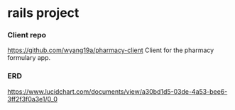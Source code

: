 # rails project

### Client repo
https://github.com/wyang19a/pharmacy-client
Client for the pharmacy formulary app.

### ERD
https://www.lucidchart.com/documents/view/a30bd1d5-03de-4a53-bee6-3ff2f3f0a3e1/0_0

